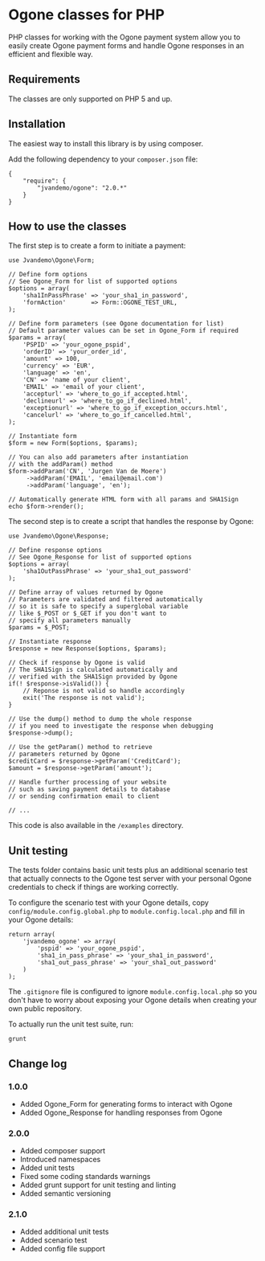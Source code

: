 # Ogone classes for PHP

PHP classes for working with the Ogone payment system allow you to
easily create Ogone payment forms and handle Ogone responses in an
efficient and flexible way.

## Requirements

The classes are only supported on PHP 5 and up.

## Installation

The easiest way to install this library is by using composer.

Add the following dependency to your `composer.json` file:

    {
        "require": {
            "jvandemo/ogone": "2.0.*"
        }
    }

## How to use the classes

The first step is to create a form to initiate a payment:

    use Jvandemo\Ogone\Form;

    // Define form options
    // See Ogone_Form for list of supported options
    $options = array(
        'sha1InPassPhrase' => 'your_sha1_in_password',
        'formAction'       => Form::OGONE_TEST_URL,
    );

    // Define form parameters (see Ogone documentation for list)
    // Default parameter values can be set in Ogone_Form if required
    $params = array(
        'PSPID' => 'your_ogone_pspid',
        'orderID' => 'your_order_id',
        'amount' => 100,
        'currency' => 'EUR',
        'language' => 'en',
        'CN' => 'name of your client',
        'EMAIL' => 'email of your client',
        'accepturl' => 'where_to_go_if_accepted.html',
        'declineurl' => 'where_to_go_if_declined.html',
        'exceptionurl' => 'where_to_go_if_exception_occurs.html',
        'cancelurl' => 'where_to_go_if_cancelled.html',
    );

    // Instantiate form
    $form = new Form($options, $params);

    // You can also add parameters after instantiation
    // with the addParam() method
    $form->addParam('CN', 'Jurgen Van de Moere')
         ->addParam('EMAIL', 'email@email.com')
         ->addParam('language', 'en');

    // Automatically generate HTML form with all params and SHA1Sign
    echo $form->render();

The second step is to create a script that handles the response by Ogone:

    use Jvandemo\Ogone\Response;

    // Define response options
    // See Ogone_Response for list of supported options
    $options = array(
        'sha1OutPassPhrase' => 'your_sha1_out_password'
    );

    // Define array of values returned by Ogone
    // Parameters are validated and filtered automatically
    // so it is safe to specify a superglobal variable
    // like $_POST or $_GET if you don't want to
    // specify all parameters manually
    $params = $_POST;

    // Instantiate response
    $response = new Response($options, $params);

    // Check if response by Ogone is valid
    // The SHA1Sign is calculated automatically and
    // verified with the SHA1Sign provided by Ogone
    if(! $response->isValid()) {
        // Reponse is not valid so handle accordingly
        exit('The response is not valid');
    }

    // Use the dump() method to dump the whole response
    // if you need to investigate the response when debugging
    $response->dump();

    // Use the getParam() method to retrieve
    // parameters returned by Ogone
    $creditCard = $response->getParam('CreditCard');
    $amount = $response->getParam('amount');

    // Handle further processing of your website
    // such as saving payment details to database
    // or sending confirmation email to client

    // ...

This code is also available in the `/examples` directory.

## Unit testing

The tests folder contains basic unit tests plus an additional scenario test that actually
connects to the Ogone test server with your personal Ogone credentials to check if things
are working correctly.

To configure the scenario test with your Ogone details, copy
`config/module.config.global.php` to `module.config.local.php` and fill in your Ogone details:

    return array(
        'jvandemo_ogone' => array(
            'pspid' => 'your_ogone_pspid',
            'sha1_in_pass_phrase' => 'your_sha1_in_password',
            'sha1_out_pass_phrase' => 'your_sha1_out_password'
        )
    );

The `.gitignore` file is configured to ignore `module.config.local.php` so you don't have to worry
about exposing your Ogone details when creating your own public repository.

To actually run the unit test suite, run:

    grunt

## Change log

### 1.0.0

- Added Ogone_Form for generating forms to interact with Ogone
- Added Ogone_Response for handling responses from Ogone

### 2.0.0

- Added composer support
- Introduced namespaces
- Added unit tests
- Fixed some coding standards warnings
- Added grunt support for unit testing and linting
- Added semantic versioning

### 2.1.0

- Added additional unit tests
- Added scenario test
- Added config file support